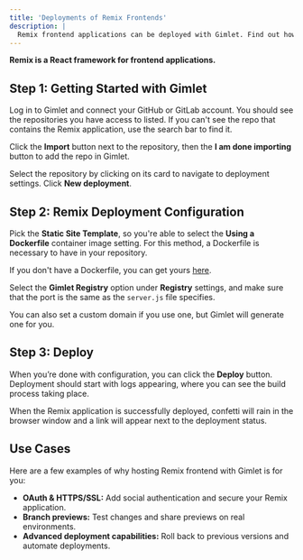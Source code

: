 ```yaml
---
title: 'Deployments of Remix Frontends'
description: |
  Remix frontend applications can be deployed with Gimlet. Find out how to add HTTPS and social authentication to them, as well.
---
```


**Remix is a React framework for frontend applications.**

## Step 1: Getting Started with Gimlet

Log in to Gimlet and connect your GitHub or GitLab account. You should see the repositories you have access to listed. If you can't see the repo that contains the Remix application, use the search bar to find it.

Click the **Import** button next to the repository, then the **I am done importing** button to add the repo in Gimlet.

Select the repository by clicking on its card to navigate to deployment settings. Click **New deployment**.

## Step 2: Remix Deployment Configuration

Pick the **Static Site Template**, so you're able to select the **Using a Dockerfile** container image setting. For this method, a Dockerfile is necessary to have in your repository.

If you don't have a Dockerfile, you can get yours [here](https://github.com/gerimate/remix-gimlet-test/blob/main/Dockerfile).

Select the **Gimlet Registry** option under **Registry** settings, and make sure that the port is the same as the `server.js` file specifies.

You can also set a custom domain if you use one, but Gimlet will generate one for you.

## Step 3: Deploy

When you’re done with configuration, you can click the **Deploy** button. Deployment should start with logs appearing, where you can see the build process taking place.

When the Remix application is successfully deployed, confetti will rain in the browser window and a link will appear next to the deployment status.

## Use Cases

Here are a few examples of why hosting Remix frontend with Gimlet is for you:

- **OAuth & HTTPS/SSL:** Add social authentication and secure your Remix application.   
- **Branch previews:** Test changes and share previews on real environments.
- **Advanced deployment capabilities:** Roll back to previous versions and automate deployments.
